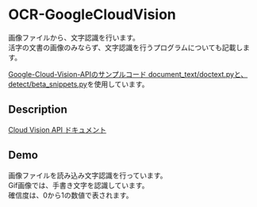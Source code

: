 OCR-GoogleCloudVision
====

画像ファイルから、文字認識を行います。  
活字の文書の画像のみならず、文字認識を行うプログラムについても記載します。  

[Google-Cloud-Vision-APIのサンプルコード document_text/doctext.pyと、detect/beta_snippets.py](https://github.com/GoogleCloudPlatform/python-docs-samples/tree/master/vision/cloud-client/)を使用しています。


## Description
[Cloud Vision API ドキュメント](https://cloud.google.com/vision/docs/)  


## Demo
画像ファイルを読み込み文字認識を行っています。  
Gif画像では、手書き文字を認識しています。  
確信度は、0から1の数値で表されます。
